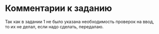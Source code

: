 # Комментарии к заданию

Так как в задании 1 не было указана необходимость проверок на ввод, то их не делал, если надо сделать, передалаю.
